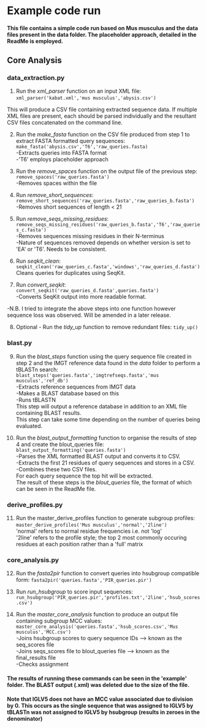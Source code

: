 # Example code run

#### This file contains a simple code run based on Mus musculus and the data files present in the data folder. The placeholder approach, detailed in the ReadMe is employed.

## Core Analysis

### data_extraction.py 
1) Run the *xml_parser* function on an input XML file: `xml_parser('kabat.xml','mus musculus','abysis.csv')` 

This will produce a CSV file containing extracted sequence data. 
If multiple XML files are present, each should be parsed individually and the resultant CSV files concatenated on the command line. 

2) Run the *make_fasta* function on the CSV file produced from step 1 to extract FASTA formatted query sequences: `make_fasta('abysis.csv','T6','raw_queries.fasta)`  
-Extracts queries into FASTA format    
-'T6' employs placeholder approach

3) Run the *remove_spaces* function on the output file of the previous step: `remove_spaces('raw_queries.fasta')`    
-Removes spaces within the file 

4) Run *remove_short_sequences*: `remove_short_sequences('raw_queries.fasta','raw_queries_b.fasta')`  
-Removes short sequences of length < 21  

5) Run *remove_seqs_missing_residues*: `remove_seqs_missing_residues('raw_queries_b.fasta','T6','raw_queries_c.fasta')`  
-Removes sequences missing residues in their N-terminus   
-Nature of sequences removed depends on whether version is set to 'EA' or 'T6'. Needs to be consistent.  

6) Run *seqkit_clean*: `seqkit_clean('raw_queries_c.fasta','windows','raw_queries_d.fasta')`  
Cleans queries for duplicates using SeqKit.  

7) Run *convert_seqkit*: `convert_seqkit('raw_queries_d.fasta',queries.fasta')`      
-Converts SeqKit output into more readable format.  

  
-N.B. I tried to integrate the above steps into one function however sequence loss was observed. Will be amended in a later release.
  
8) Optional - Run the *tidy_up* function to remove redundant files: `tidy_up()`  

### blast.py
9) Run the *blast_steps* function using the query sequence file created in step 2 and the IMGT reference data found in the *data* folder to perform a tBLASTn search: `blast_steps('queries.fasta','imgtrefseqs.fasta','mus musculus','ref_db')`  
-Extracts reference sequences from IMGT data  
-Makes a BLAST database based on this  
-Runs tBLASTN  
This step will output a reference database in addition to an XML file containing BLAST results.    
This step can take some time depending on the number of queries being evaluated.    

10) Run the *blast_output_formatting* function to organise the results of step 4 and create the blout_queries file: `blast_output_formatting('queries.fasta')`  
-Parses the XML formatted BLAST output and converts it to CSV.  
-Extracts the first 21 residues of query sequences and stores in a CSV.  
-Combines these two CSV files.  
For each query sequence the top hit will be extracted.  
The result of these steps is the *blout_queries* file, the format of which can be seen in the ReadMe file.   

### derive_profiles.py

11) Run the master_derive_profiles function to generate subgroup profiles: `master_derive_profiles('Mus musculus','normal','2line')`  
'normal' refers to normal residue frequencies i.e. not 'log'  
'2line' refers to the profile style; the top 2 most commonly occuring residues at each position rather than a 'full' matrix  

### core_analysis.py

12) Run the *fasta2pir* function to convert queries into hsubgroup compatible form: `fasta2pir('queries.fasta','PIR_queries.pir')`  

13) Run *run_hsubgroup* to score input sequences: `run_hsubgroup('PIR_queries.pir','profiles.txt','2line','hsub_scores.csv')`    

14) Run the *master_core_analysis* function to produce an output file containing subgroup MCC values: `master_core_analysis('queries.fasta','hsub_scores.csv','Mus musculus','MCC.csv')`  
-Joins hsubgroup scores to query sequence IDs --> known as the seq_scores file  
-Joins seqs_scores file to blout_queries file  --> known as the final_results file  
-Checks assignment  



#### The results of running these commands can be seen in the 'example' folder. The BLAST output (.xml) was deleted due to the size of the file. 
#### Note that IGLV5 does not have an MCC value associated due to division by 0. This occurs as the single sequence that was assigned to IGLV5 by tBLASTn was not assigned to IGLV5 by hsubgroup (results in zeroes in the denominator)
